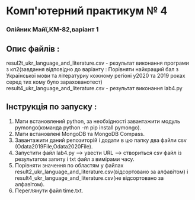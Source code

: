 # Комп'ютерний практикум № 4
### Олійник Майї,КМ-82,варіант 1

## Опис файлів :

resul2t_ukr_language_and_literature.csv - результат виконання програми з кп2(завдання відповідно до варіанту : Порівняти найкращий бал з Української мови та літературиу кожному регіоні у2020 та 2019 роках серед тих кому було зарахованотест)  
result4_ukr_language_and_literature.csv - результат виконання lab4.py  


## Інструкція по запуску :
1. Мати встановлений python, за необхідності завантажити модуль pymongo(команда python -m pip install pymongo).
2. Мати встановлені MongoDB та MongoDB Compass.
3. Завантажити даний репозиторій і додати в цю папку два файли csv (Odata2019File,Odata2020File).
4. Запустити файл lab4.py --> увести URL --> створиться csv файл із результатом запиту і txt файл з вимірами часу.
5. Порівняти значення по областям у файлах result2_ukr_language_and_literature.csv(відсортовано за алфавітом) і result4_ukr_language_and_literature.csv(не відсортовано за алфавітом).
6. Переглянути файл time.txt.
